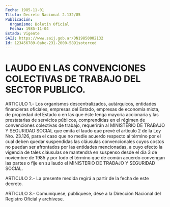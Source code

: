 ```yaml
---
Fecha: 1985-11-01
Título: Decreto Nacional 2.132/85
Publicación:
  Organismo: Boletín Oficial
  Fecha: 1985-11-04
Estado: Vigente
SAIJ: https://www.saij.gob.ar/DN19850002132
Id: 123456789-0abc-231-2000-5891soterced
---
```

# LAUDO EN LAS CONVENCIONES COLECTIVAS DE TRABAJO DEL SECTOR PUBLICO.

<a id="1"></a>
ARTICULO    1.-    Los  organismos  descentralizados,  autárquicos, entidades financieras  oficiales,  empresas del Estado, empresas de economía mixta, de propiedad del Estado  o  en  las  que éste tenga mayoría  accionaria  y  las  prestatarias  de  servicios  públicos, comprendidas  en  el régimen de convenciones colectivas de trabajo, requerirán al MINISTERIO  DE  TRABAJO  Y SEGURIDAD SOCIAL que emita el laudo que prevé el artículo 2 de la Ley  Nro.  23.126,  para  el caso  que  no  medie  acuerdo respecto al término por el cual deben quedar suspendidas las  cláusulas  convencionales  cuyos  costos no puedan ser afrontados por las entidades mencionadas, a cuyo  efecto la  vigencia  de tales cláusulas se mantendrá en suspenso desde  el día 3 de noviembre  de  1985  y  por  todo  el término que de común acuerdo convengan las partes o fije en su laudo  el  MINISTERIO  DE TRABAJO Y SEGURIDAD SOCIAL.

<a id="2"></a>
ARTICULO  2.-  La  presente  medida  regirá a partir de la fecha de este decreto.

<a id="3"></a>
ARTICULO  3.- Comuníquese, publíquese, dése a la Dirección Nacional del Registro Oficial y archívese.